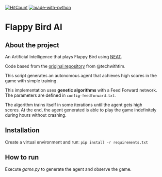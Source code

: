 [![HitCount](http://hits.dwyl.com/davidmingueza98/flappy-bird-AI.svg)](http://hits.dwyl.com/davidmingueza98/flappy-bird-AI)
[![made-with-python](https://img.shields.io/badge/Made%20with-Python-1f425f.svg)](https://www.python.org/)

# Flappy Bird AI

## About the project

An Artificial Intelligence that plays Flappy Bird using [NEAT](https://neat-python.readthedocs.io/en/latest/).

Code based from the [original repository](https://github.com/techwithtim/NEAT-Flappy-Bird) from @techwithtim.

This script generates an autonomous agent that achieves high scores in the game with simple training.

This implementation uses **genetic algorithms** with a Feed Forward network. The parameters are defined in `config-feedforward.txt`.

The algorithm trains itself in some iterations until the agent gets high scores. At the end, the agent generated is able to play the game indefinitely during hours without crashing.

## Installation

Create a virtual environment and run: `pip install -r requirements.txt`

## How to run

Execute *game.py* to generate the agent and observe the game.

